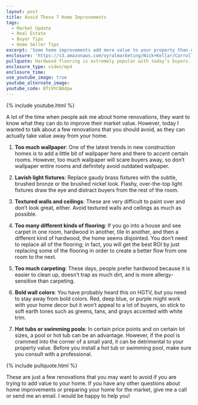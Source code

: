 ```yaml
---
layout: post
title: Avoid These 7 Home Improvements
tags:
  - Market Update
  - Real Estate
  - Buyer Tips
  - Home Seller Tips
excerpt: 'Some home improvements add more value to your property than others. Today, I’ll go over the top seven home renovations you should avoid.'
enclosure: 'https://s3.amazonaws.com/vyralmarketing/Nick+Kellar/CarrollCounty+Real+Estate+7+Home+Improvements+to+Avoid.mp4'
pullquote: Hardwood flooring is extremely popular with today’s buyers.
enclosure_type: video/mp4
enclosure_time:
use_youtube_image: true
youtube_alternate_image:
youtube_code: BTzVhCBAdpw
---
```



{% include youtube.html %}

A lot of the time when people ask me about home renovations, they want to know what they can do to improve their market value. However, today I wanted to talk about a few renovations that you should avoid, as they can actually take value away from your home.

1. **Too much wallpaper**: One of the latest trends in new construction homes is to add a little bit of wallpaper here and there to accent certain rooms. However, too much wallpaper will scare buyers away, so don’t wallpaper entire rooms and definitely avoid outdated wallpaper.

2. **Lavish light fixtures**: Replace gaudy brass fixtures with the subtle, brushed bronze or the brushed nickel look. Flashy, over-the-top light fixtures draw the eye and distract buyers from the rest of the room.

3. **Textured walls and ceilings**: These are very difficult to paint over and don’t look great, either. Avoid textured walls and ceilings as much as possible.

4. **Too many different kinds of flooring**: If you go into a house and see carpet in one room, hardwood in another, tile in another, and then a different kind of hardwood, the home seems disjointed. You don’t need to replace all of the flooring; in fact, you will get the best ROI by just replacing some of the flooring in order to create a better flow from one room to the next.

5. **Too much carpeting**: These days, people prefer hardwood because it is easier to clean up, doesn’t trap as much dirt, and is more allergy-sensitive than carpeting.

6. **Bold wall colors**: You have probably heard this on HGTV, but you need to stay away from bold colors. Red, deep blue, or purple might work with your home decor but it won’t appeal to a lot of buyers, so stick to soft earth tones such as greens, tans, and grays accented with white trim.

7. **Hot tubs or swimming pools**: In certain price points and on certain lot sizes, a pool or hot tub can be an advantage. However, if the pool is crammed into the corner of a small yard, it can be detrimental to your property value. Before you install a hot tub or swimming pool, make sure you consult with a professional.

{% include pullquote.html %}

These are just a few renovations that you may want to avoid if you are trying to add value to your home. If you have any other questions about home improvements or preparing your home for the market, give me a call or send me an email. I would be happy to help you!
